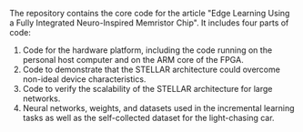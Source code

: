 The repository contains the core code for the article "Edge Learning Using a Fully Integrated Neuro-Inspired Memristor Chip". It includes four parts of code:

1. Code for the hardware platform, including the code running on the personal host computer and on the ARM core of the FPGA.
2. Code to demonstrate that the STELLAR architecture could overcome non-ideal device characteristics.
3. Code to verify the scalability of the STELLAR architecture for large networks.
4. Neural networks, weights, and datasets used in the incremental learning tasks as well as the self-collected dataset for the light-chasing car.
